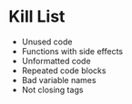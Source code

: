Kill List
=========
* Unused code
* Functions with side effects
* Unformatted code
* Repeated code blocks
* Bad variable names
* Not closing tags
